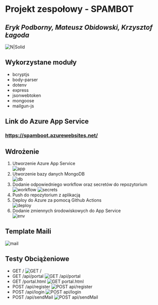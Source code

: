 # Projekt zespołowy - SPAMBOT
## _Eryk Podborny, Mateusz Obidowski, Krzysztof Łagoda_

![N|Solid](https://panel.medicalsoftware.pl/resources/technologie/nodejs.svg)

## Wykorzystane moduły

- bcryptjs
- body-parser
- dotenv
- express
- jsonwebtoken
- mongoose
- mailgun-js

## Link do Azure App Service
### https://spamboot.azurewebsites.net/

## Wdrożenie
1. Utworzenie Azure App Service<br/>
![app](https://github.com/Trzmielu/Projekt_Zespolowy/blob/main/screenshots/appservice.jpg?raw=true)
2. Utworzenie bazy danych MongoDB<br/>
![db](https://github.com/Trzmielu/Projekt_Zespolowy/blob/main/screenshots/db.jpg?raw=true)
3. Dodanie odpowiedniego workflow oraz secretów do repozytorium<br/>
![workflow](https://github.com/Trzmielu/Projekt_Zespolowy/blob/main/screenshots/workflow.jpg?raw=true)
![secrets](https://github.com/Trzmielu/Projekt_Zespolowy/blob/main/screenshots/secrets.jpg?raw=true)
4. Push do repozytorium z aplikacją<br/>
5. Deploy do Azure za pomocą Github Actions<br/>
![deploy](https://github.com/Trzmielu/Projekt_Zespolowy/blob/main/screenshots/deploy.jpg?raw=true)
7. Dodanie zmiennych środowiskowych do App Service<br/>
![env](https://github.com/Trzmielu/Projekt_Zespolowy/blob/main/screenshots/env_var.jpg?raw=true)

## Template Maili
![mail](https://github.com/Trzmielu/Projekt_Zespolowy/blob/main/screenshots/mail.jpg?raw=true)

## Testy Obciążeniowe
- GET /
![GET /](https://github.com/Trzmielu/Projekt_Zespolowy/blob/main/screenshots/GET%20home.png?raw=true)
- GET /api/portal
![GET /api/portal](https://github.com/Trzmielu/Projekt_Zespolowy/blob/main/screenshots/GET%20api_portal.png?raw=true)
- GET /portal.html
![GET portal.html](https://github.com/Trzmielu/Projekt_Zespolowy/blob/main/screenshots/GET%20portal_html.png?raw=true)
- POST /api/register
![POST api/register](https://github.com/Trzmielu/Projekt_Zespolowy/blob/main/screenshots/POST%20api_register.png?raw=true)
- POST /api/login
![POST api/login](https://github.com/Trzmielu/Projekt_Zespolowy/blob/main/screenshots/POST%20api_login.png?raw=true)
- POST /api/sendMail
![POST api/sendMail](https://github.com/Trzmielu/Projekt_Zespolowy/blob/main/screenshots/POST%20api_sendmail.png?raw=true)